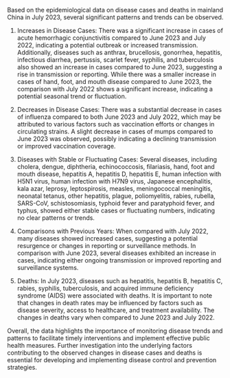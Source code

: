 Based on the epidemiological data on disease cases and deaths in mainland China in July 2023, several significant patterns and trends can be observed.

1. Increases in Disease Cases:
There was a significant increase in cases of acute hemorrhagic conjunctivitis compared to June 2023 and July 2022, indicating a potential outbreak or increased transmission. Additionally, diseases such as anthrax, brucellosis, gonorrhea, hepatitis, infectious diarrhea, pertussis, scarlet fever, syphilis, and tuberculosis also showed an increase in cases compared to June 2023, suggesting a rise in transmission or reporting. While there was a smaller increase in cases of hand, foot, and mouth disease compared to June 2023, the comparison with July 2022 shows a significant increase, indicating a potential seasonal trend or fluctuation.

2. Decreases in Disease Cases:
There was a substantial decrease in cases of influenza compared to both June 2023 and July 2022, which may be attributed to various factors such as vaccination efforts or changes in circulating strains. A slight decrease in cases of mumps compared to June 2023 was observed, possibly indicating a declining transmission or improved vaccination coverage.

3. Diseases with Stable or Fluctuating Cases:
Several diseases, including cholera, dengue, diphtheria, echinococcosis, filariasis, hand, foot and mouth disease, hepatitis A, hepatitis D, hepatitis E, human infection with H5N1 virus, human infection with H7N9 virus, Japanese encephalitis, kala azar, leprosy, leptospirosis, measles, meningococcal meningitis, neonatal tetanus, other hepatitis, plague, poliomyelitis, rabies, rubella, SARS-CoV, schistosomiasis, typhoid fever and paratyphoid fever, and typhus, showed either stable cases or fluctuating numbers, indicating no clear patterns or trends.

4. Comparisons with Previous Years:
When compared with July 2022, many diseases showed increased cases, suggesting a potential resurgence or changes in reporting or surveillance methods. In comparison with June 2023, several diseases exhibited an increase in cases, indicating either ongoing transmission or improved reporting and surveillance systems.

5. Deaths:
In July 2023, diseases such as hepatitis, hepatitis B, hepatitis C, rabies, syphilis, tuberculosis, and acquired immune deficiency syndrome (AIDS) were associated with deaths. It is important to note that changes in death rates may be influenced by factors such as disease severity, access to healthcare, and treatment availability. The changes in deaths vary when compared to June 2023 and July 2022.

Overall, the data highlights the importance of monitoring disease trends and patterns to facilitate timely interventions and implement effective public health measures. Further investigation into the underlying factors contributing to the observed changes in disease cases and deaths is essential for developing and implementing disease control and prevention strategies.